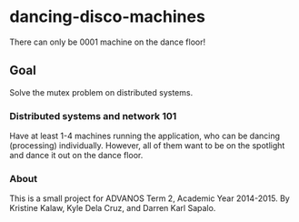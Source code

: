 dancing-disco-machines
======================
There can only be 0001 machine on the dance floor!

## Goal
Solve the mutex problem on distributed systems.

### Distributed systems and network 101
Have at least 1-4 machines running the application, who can be dancing (processing) individually. However, all of them want to be on the spotlight and dance it out on the dance floor.

### About
This is a small project for ADVANOS Term 2, Academic Year 2014-2015.
By Kristine Kalaw, Kyle Dela Cruz, and Darren Karl Sapalo.
